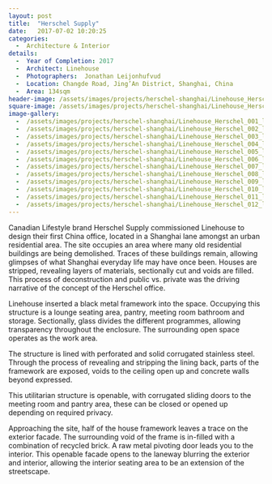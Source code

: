 ```yaml
---
layout: post
title:  "Herschel Supply"
date:   2017-07-02 10:20:25
categories:
  -  Architecture & Interior
details:
  -  Year of Completion: 2017
  -  Architect: Linehouse
  -  Photographers:  Jonathan Leijonhufvud
  -  Location: Changde Road, Jing’An District, Shanghai, China
  -  Area: 134sqm
header-image: /assets/images/projects/herschel-shanghai/Linehouse_Herschel_007_lo.jpg
square-image: /assets/images/projects/herschel-shanghai/Linehouse_Herschel_square.jpg
image-gallery:
  -  /assets/images/projects/herschel-shanghai/Linehouse_Herschel_001_lo.jpg
  -  /assets/images/projects/herschel-shanghai/Linehouse_Herschel_002_lo.jpg
  -  /assets/images/projects/herschel-shanghai/Linehouse_Herschel_003_lo.jpg
  -  /assets/images/projects/herschel-shanghai/Linehouse_Herschel_004_lo.jpg
  -  /assets/images/projects/herschel-shanghai/Linehouse_Herschel_005_lo.jpg
  -  /assets/images/projects/herschel-shanghai/Linehouse_Herschel_006_lo.jpg
  -  /assets/images/projects/herschel-shanghai/Linehouse_Herschel_007_lo.jpg
  -  /assets/images/projects/herschel-shanghai/Linehouse_Herschel_008_lo.jpg
  -  /assets/images/projects/herschel-shanghai/Linehouse_Herschel_009_lo.jpg
  -  /assets/images/projects/herschel-shanghai/Linehouse_Herschel_010_lo.jpg
  -  /assets/images/projects/herschel-shanghai/Linehouse_Herschel_011_lo.jpg
  -  /assets/images/projects/herschel-shanghai/Linehouse_Herschel_012_lo.jpg
---
```

Canadian Lifestyle brand Herschel Supply commissioned Linehouse to design their first China office, located in a Shanghai lane amongst an urban residential area. The site occupies an area where many old residential buildings are being demolished. Traces of these buildings remain, allowing glimpses of what Shanghai everyday life may have once been. Houses are stripped, revealing layers of materials, sectionally cut and voids are filled. This process of deconstruction and public vs. private was the driving narrative of the concept of the Herschel office.

Linehouse inserted a black metal framework into the space. Occupying this structure is a lounge seating area, pantry, meeting room bathroom and storage. Sectionally, glass divides the different programmes, allowing transparency throughout the enclosure. The surrounding open space operates as the work area.

The structure is lined with perforated and solid corrugated stainless steel. Through the process of revealing and stripping the lining back, parts of the framework are exposed, voids to the ceiling open up and concrete walls beyond expressed.

This utilitarian structure is openable, with corrugated sliding doors to the meeting room and pantry area, these can be closed or opened up depending on required privacy.

Approaching the site, half of the house framework leaves a trace on the exterior facade. The surrounding void of the frame is in-filled with a combination of recycled brick. A raw metal pivoting door leads you to the interior. This openable facade opens to the laneway blurring the exterior and interior, allowing the interior seating area to be an extension of the streetscape.
